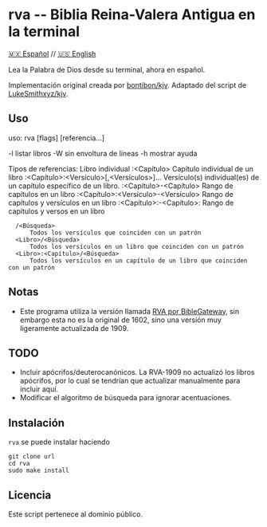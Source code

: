 # rva -- Biblia Reina-Valera Antigua en la terminal

[🇲🇽 Español](README.md) // [🇺🇸 English](README-en.md)

Lea la Palabra de Dios desde su terminal, ahora en español.

Implementación original creada por [bontibon/kjv](https://github.com/bontibon/kjv).
Adaptado del script de [LukeSmithxyz/kjv](https://github.com/LukeSmithxyz/kjv).


## Uso

uso: rva [flags] [referencia...]

  -l      listar libros
  -W      sin envoltura de líneas
  -h      mostrar ayuda

  Tipos de referencias:
      <Libro>
          Libro individual
      <Libro>:<Capítulo>
          Capítulo individual de un libro
      <Libro>:<Capítulo>:<Versículo>[,<Versículos>]...
          Versículo(s) individual(es) de un capítulo específico de un libro.
      <Libro>:<Capítulo>-<Capítulo>
          Rango de capítulos en un libro
      <Libro>:<Capítulo>:<Versículo>-<Versículo>
          Rango de capítulos y versículos en un libro
      <Libro>:<Capítulo>:<Verse>-<Capítulo>:<Verse>
          Rango de capítulos y versos en un libro

      /<Búsqueda>
          Todos los versículos que coinciden con un patrón
      <Libro>/<Búsqueda>
          Todos los versículos en un libro que coinciden con un patrón
      <Libro>:<Capítulo>/<Búsqueda>
          Todos los versículos en un capítulo de un libro que coinciden con un patrón

## Notas

- Este programa utiliza la versión llamada [RVA por BibleGateway](https://www.biblegateway.com/versions/Reina-Valera-Antigua-RVA-Biblia/#booklist), sin embargo esta no es la original de 1602, sino una versión muy ligeramente actualizada de 1909.


## TODO

- Incluir apócrifos/deuterocanónicos. La RVA-1909 no actualizó los libros apócrifos, por lo cual se tendrían que actualizar manualmente para incluir aquí.
- Modificar el algoritmo de búsqueda para ignorar acentuaciones.



## Instalación

`rva` se puede instalar haciendo

```
git clone url
cd rva
sudo make install
```

## Licencia

Este script pertenece al dominio público.
